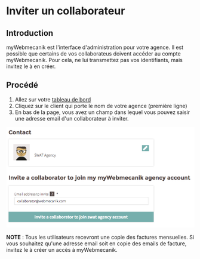 # Inviter un collaborateur

## Introduction ##

myWebmecanik est l'interface d'administration pour votre agence. Il est possible que certains de vos collaborateus doivent accéder au compte myWebmecanik. Pour cela, ne lui transmettez pas vos identifiants, mais invitez le à en créer.

## Procédé ##

1. Allez sur votre [tableau de bord](https://my.webmecanik.com)
2. Cliquez sur le client qui porte le nom de votre agence (première ligne)
3. En bas de la page, vous avez un champ dans lequel vous pouvez saisir une adresse email d'un collaborateur à inviter.

![image](assets/invite-collaborator.png)

**NOTE** : Tous les utilisateurs recevront une copie des factures mensuelles. Si vous souhaitez qu'une adresse email soit en copie des emails de facture, invitez le à créer un accès à myWebmecanik.

